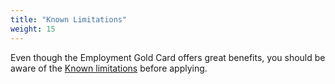 ```yaml
---
title: "Known Limitations"
weight: 15
---
```


Even though the Employment Gold Card offers great benefits, you should be aware of the [Known limitations](/goldcard-holders-faq/known-limitations/) before applying.
